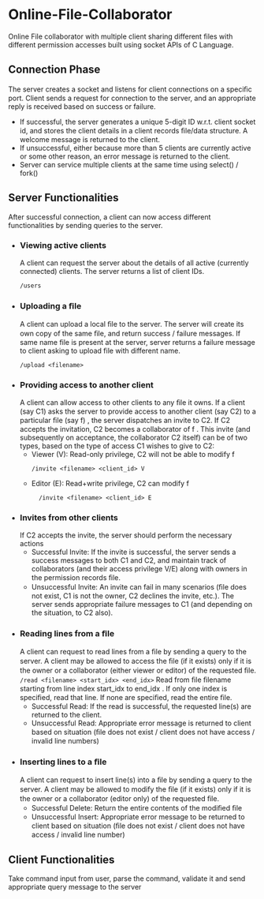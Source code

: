 # Online-File-Collaborator
Online File collaborator with multiple client sharing different files with different permission accesses built using socket APIs of C Language.

## Connection Phase
The server creates a socket and listens for client connections on a speciﬁc port. Client sends a request for connection to the server, and an appropriate reply is received based on success or failure.
* If successful, the server generates a unique 5-digit ID w.r.t. client socket id, and stores the client details in a client records ﬁle/data structure. A welcome message is returned to the client.
* If unsuccessful, either because more than 5 clients are
currently active or some other reason, an error message is returned to the client.
 * Server can service multiple clients at the same time using select() / fork()
## Server Functionalities
After successful connection, a client can now access different functionalities by sending queries to the server.
* ### Viewing active clients
  A client can request the server about the details of all active (currently connected) clients. The server returns a list of client IDs.
  ```
  /users
  ```
* ### Uploading a ﬁle
  A client can upload a local ﬁle to the server. The server will create its own copy of the same ﬁle, and return success / failure messages. If same name file is present at the server, server returns a failure message to client asking to upload file with different name.
    ```
    /upload <filename>
    ```
* ### Providing access to another client
  A client can allow access to other clients to any ﬁle it owns. If a client (say C1) asks the server to provide access to another client (say C2) to a particular ﬁle (say f) , the server dispatches an invite to C2. If C2 accepts the invitation, C2 becomes a collaborator of f . This invite (and subsequently on acceptance, the collaborator C2 itself) can be of two types, based on the type of access C1 wishes to give to C2:
   * Viewer (V): Read-only privilege, C2 will not be able to modify f
       ```
       /invite <filename> <client_id> V
      ```
   * Editor (E): Read+write privilege, C2 can modify f
     ```
       /invite <filename> <client_id> E
       ```
* ### Invites from other clients
  If C2 accepts the invite, the server should perform the necessary actions
   * Successful Invite: If the invite is successful, the server sends a success messages to both C1 and C2, and maintain track of collaborators (and their access privilege V/E) along with owners in the permission records ﬁle.
   * Unsuccessful Invite: An invite can fail in many scenarios (ﬁle does not exist, C1 is not the owner, C2 declines the invite, etc.). The server sends appropriate failure messages to C1 (and depending on the situation, to C2 also).
* ### Reading lines from a ﬁle 
  A client can request to read lines from a ﬁle by sending a query to the server. A client may be allowed to access the ﬁle (if it exists) only if it is the owner or a collaborator (either viewer or editor) of the requested ﬁle.
        ```
       /read <filename> <start_idx> <end_idx>
        ```
  Read from ﬁle ﬁlename starting from line index start_idx to end_idx . If only one index is speciﬁed, read that line. If none are speciﬁed, read the entire ﬁle.
  * Successful Read: If the read is successful, the requested line(s) are returned to the client.
  * Unsuccessful Read: Appropriate error message is returned to client based on situation (ﬁle does not exist / client does not have access / invalid line numbers)
 * ### Inserting lines to a ﬁle
   A client can request to insert line(s) into a ﬁle by sending a query to the server. A client may be allowed to modify the ﬁle (if it exists) only if it is the owner or a collaborator (editor only) of the requested ﬁle.
   * Successful Delete: Return the entire contents of the modiﬁed ﬁle
   * Unsuccessful Insert: Appropriate error message to be returned to client based on situation (ﬁle does not exist / client does not have access / invalid line number) 
## Client Functionalities
Take command input from user, parse the command, validate it and send appropriate query message to the server
